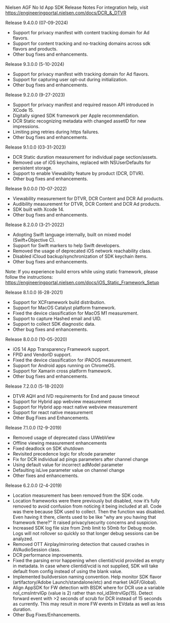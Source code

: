 Nielsen AGF No Id App SDK Release Notes
For integration help, visit https://engineeringportal.nielsen.com/docs/DCR_&_DTVR

Release 9.4.0.0 (07-09-2024)
- Support for privacy manifest with content tracking domain for Ad flavors.
- Support for content tracking and no-tracking domains across sdk flavors and products.
- Other bug fixes and enhancements.

Release 9.3.0.0 (5-10-2024) 
- Support for privacy manifest with tracking domain for Ad flavors.
- Support for capturing user opt-out during initialization.
- Other bug fixes and enhancements. 

Release 9.2.0.0 (9-27-2023) 
- Support for privacy manifest and required reason API introduced in XCode 15.
- Digitally signed SDK framework per Apple recommendation.
- DCR Static recognizing metadata with changed assetID for new impressions. 
- Limiting ping retries during https failures. 
- Other bug fixes and enhancements. 

Release 9.1.0.0 (03-31-2023)
- DCR Static duration measurement for individual page section/assets.
- Removed use of iOS keychains, replaced with NSUserDefaults for persistent storage.
- Support to enable Viewability feature by product (DCR, DTVR).
- Other bug fixes and enhancements.

Release 9.0.0.0 (10-07-2022)
- Viewability measurement for DTVR, DCR Content and DCR Ad products. 
- Audibility measurement for DTVR, DCR Content and DCR Ad products.
- SDK built with Xcode 14.
- Other bug fixes and enhancements.

Release 8.2.0.0 (3-21-2022)
- Adopting Swift language internally, built on mixed model (Swift+Objective C).
- Support for Swift markers to help Swift developers.
- Removed the usage of deprecated iOS network reachability class.
- Disabled iCloud backup/synchronization of SDK keychain items.
- Other bug fixes and enhancements.

Note: If you experience build errors while using static framework, please follow the instructions: https://engineeringportal.nielsen.com/docs/iOS_Static_Framework_Setup

Release 8.1.0.0 (6-28-2021)
- Support for XCFramework build distribution.
- Support for MacOS Catalyst platform framework.
- Fixed the device classification for MacOS M1 measurement.
- Support to capture Hashed email and UID.
- Support to collect SDK diagnostic data.
- Other bug fixes and enhancements.

Release 8.0.0.0 (10-05-2020)
- iOS 14 App Transparency Framework support.
- FPID and VendorID support.
- Fixed the device classification for iPADOS measurement.
- Support for Android apps running on ChromeOS.
- Support for Xamarin cross platform framework.
- Other bug fixes and enhancements.

Release 7.2.0.0 (5-18-2020)
- DTVR AQH and IVD requirements for End and pause timeout
- Support for Hybrid app webview measurement
- Support for Hybrid app react native webview measurement
- Support for react native measurement
- Other Bug Fixes and Enhancements.

Release 7.1.0.0 (12-9-2019)
- Removed usage of deprecated class UIWebView 
- Offline viewing measurement enhancements 
- Fixed deadlock on SDK shutdown 
- Revisited precedence logic for sfcode parameter
- Fix for DCR individual ad pings parameters after channel change 
- Using default value for incorrect adModel parameter
- Defaulting isLive parameter value on channel change 
- Other fixes and enhancements.

Release 6.2.0.0 (2-4-2019)
- Location measurement has been removed from the SDK code.
- Location frameworks were there previously but disabled, now it’s fully removed to avoid confusion from noticing it being included at all. Code was there because SDK used to collect. Then the function was disabled. Even having it there, clients used to be like "why are you having that framework there?" It raised privacy/security concerns and suspicion.
- Increased SDK log file size from 2mb limit to 50mb for Debug mode. Logs will not rollover so quickly so that longer debug sessions can be analyzed.
- Removed OTT Airplay/mirroring detection that caused crashes in AVAudioSession class.
- DCR performance improvements.
- Fixed the parsing error happening when clientid/vcid provided as empty in metadata. In case where clientid/vcid is not supplied, SDK will take default from config instead of using the blank value.
- Implemented buildversion naming convention. Help monitor SDK flavor (artifactory/Adobe Launch/standalone/etc) and market (AGF/Global).
- Align AppSDK for FW detection with BSDK where for DCR use a variable nol_cmsIntrvlGp (value is 2) rather than nol_id3IntrvlGp(15). Detect forward event with >2 seconds of scrub for DCR instead of 15 seconds as currently. This may result in more FW events in EVdata as well as less duration.
- Other Bug Fixes/Enhancements.

